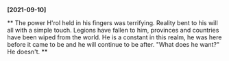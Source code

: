 **[2021-09-10]**

**
The power H'rol held in his fingers was terrifying. Reality bent to his will all with a simple touch. Legions have fallen to him, provinces and countries have been wiped from the world. He is a constant in this realm, he was here before it came to be and he will continue to be after. 
"What does he want?"
He doesn't.
**